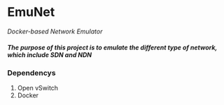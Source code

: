 # EmuNet
*Docker-based Network Emulator*

##### The purpose of this project is to emulate the different type of network, which include SDN and NDN


### Dependencys

1. Open vSwitch
2. Docker
